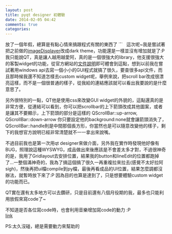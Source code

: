 ```yaml
---
layout: post
title: pyqt designer 初體驗
date: 2014-02-05 04:42
comments: true
categories: 
---
```



放了一個年假，總算是有點心情來搞跟程式有關的東西了 ˙ˇ˙   這次呢~我是嘗試著把之前做的[imageDisplayer][1]改成dark theme，功能還是一樣並沒有增加就是了:P 我只能說QT，真是讓人越用越愛阿，真的是一個很強大的library，他支援很強大的客製widget的功能，從官方網站的[文件說明][2]即可體會到這點，想到以前我在嘗試著用windows api去寫一個小小的GUI程式就搞了很久，要查很多api文件，而且那時候我還不知道怎樣去custom widget呢，舉例來說，把scroll bar改成很漂亮這樣，而不是一個很普通的樣子，從我給的連結應該就可以看出我要說的是什麼意思了。  
  
另外很特別的一點，QT他是使用css來改變GUI widget的外貌的，這點還真的是非常方便，從連結可以看到，你可以把scrollbar的上下箭頭改成其他圖案，或者是讓其不要顯示，上下箭頭的部分是這樣的 QScrollBar::up-arrow, QScrollBar::down-arrow 你只要設定他的background:none就會讓箭頭消失了，QScrollBar::handle則是中間那個長方形，你當然也是可以隨意改變他的樣子，剩下的我想官方說明已經非常清楚就不一一拿出來說嘴。  
  
不過目前我也是第一次用qt designer來做介面，另外我在實作時發現他好像有BUG，照理說這種WYSWYG，成品做出來後應該是不會差太多才對，不過很神奇的是，我用了Gridlayout去安排位置，結果我的button和lineEdit的位置都跑掉了...一整個滿神奇的，我為了搞這個搞了很久一再重複拉來拉去(感覺不太好拉阿sigh)，然後再把ui檔compile到py檔，最後再看成品的UI位置，結果怎麼調都沒辦法，就暫時放下來了:P 因為目的也算是達到了，只是想要體驗custom widget的功能而已。  
  
QT實在還有太多地方可以去鑽研，只是目前還有八個月役期的我，最多也只能利用放假來寫code了~  
  
不知道是否各位寫code時，也會利用音樂增加寫code的動力 :P  
[link][3]   

  
PS:太久沒碰，總是需要動力來幫助的

[1]: https://github.com/sillygod/my-travel-in-learning-python/tree/master/imageDisplayer
[2]: http://qt-project.org/doc/qt-4.8/stylesheet-examples.html#customizing-qscrollbar
[3]: https://youtube.googleapis.com/v/KYBsYkEeK4A&source=uds
